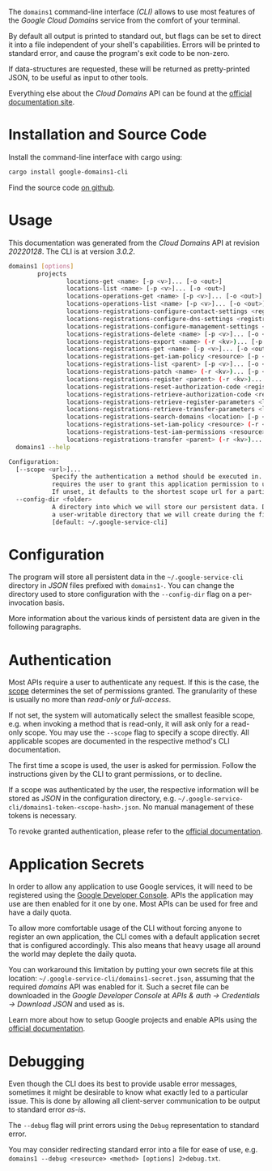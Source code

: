 <!---
DO NOT EDIT !
This file was generated automatically from 'src/mako/cli/README.md.mako'
DO NOT EDIT !
-->
The `domains1` command-line interface *(CLI)* allows to use most features of the *Google Cloud Domains* service from the comfort of your terminal.

By default all output is printed to standard out, but flags can be set to direct it into a file independent of your shell's
capabilities. Errors will be printed to standard error, and cause the program's exit code to be non-zero.

If data-structures are requested, these will be returned as pretty-printed JSON, to be useful as input to other tools.

Everything else about the *Cloud Domains* API can be found at the
[official documentation site](https://cloud.google.com/domains/).

# Installation and Source Code

Install the command-line interface with cargo using:

```bash
cargo install google-domains1-cli
```

Find the source code [on github](https://github.com/Byron/google-apis-rs/tree/main/gen/domains1-cli).

# Usage

This documentation was generated from the *Cloud Domains* API at revision *20220128*. The CLI is at version *3.0.2*.

```bash
domains1 [options]
        projects
                locations-get <name> [-p <v>]... [-o <out>]
                locations-list <name> [-p <v>]... [-o <out>]
                locations-operations-get <name> [-p <v>]... [-o <out>]
                locations-operations-list <name> [-p <v>]... [-o <out>]
                locations-registrations-configure-contact-settings <registration> (-r <kv>)... [-p <v>]... [-o <out>]
                locations-registrations-configure-dns-settings <registration> (-r <kv>)... [-p <v>]... [-o <out>]
                locations-registrations-configure-management-settings <registration> (-r <kv>)... [-p <v>]... [-o <out>]
                locations-registrations-delete <name> [-p <v>]... [-o <out>]
                locations-registrations-export <name> (-r <kv>)... [-p <v>]... [-o <out>]
                locations-registrations-get <name> [-p <v>]... [-o <out>]
                locations-registrations-get-iam-policy <resource> [-p <v>]... [-o <out>]
                locations-registrations-list <parent> [-p <v>]... [-o <out>]
                locations-registrations-patch <name> (-r <kv>)... [-p <v>]... [-o <out>]
                locations-registrations-register <parent> (-r <kv>)... [-p <v>]... [-o <out>]
                locations-registrations-reset-authorization-code <registration> (-r <kv>)... [-p <v>]... [-o <out>]
                locations-registrations-retrieve-authorization-code <registration> [-p <v>]... [-o <out>]
                locations-registrations-retrieve-register-parameters <location> [-p <v>]... [-o <out>]
                locations-registrations-retrieve-transfer-parameters <location> [-p <v>]... [-o <out>]
                locations-registrations-search-domains <location> [-p <v>]... [-o <out>]
                locations-registrations-set-iam-policy <resource> (-r <kv>)... [-p <v>]... [-o <out>]
                locations-registrations-test-iam-permissions <resource> (-r <kv>)... [-p <v>]... [-o <out>]
                locations-registrations-transfer <parent> (-r <kv>)... [-p <v>]... [-o <out>]
  domains1 --help

Configuration:
  [--scope <url>]...
            Specify the authentication a method should be executed in. Each scope
            requires the user to grant this application permission to use it.
            If unset, it defaults to the shortest scope url for a particular method.
  --config-dir <folder>
            A directory into which we will store our persistent data. Defaults to
            a user-writable directory that we will create during the first invocation.
            [default: ~/.google-service-cli]

```

# Configuration

The program will store all persistent data in the `~/.google-service-cli` directory in *JSON* files prefixed with `domains1-`.  You can change the directory used to store configuration with the `--config-dir` flag on a per-invocation basis.

More information about the various kinds of persistent data are given in the following paragraphs.

# Authentication

Most APIs require a user to authenticate any request. If this is the case, the [scope][scopes] determines the 
set of permissions granted. The granularity of these is usually no more than *read-only* or *full-access*.

If not set, the system will automatically select the smallest feasible scope, e.g. when invoking a
method that is read-only, it will ask only for a read-only scope. 
You may use the `--scope` flag to specify a scope directly. 
All applicable scopes are documented in the respective method's CLI documentation.

The first time a scope is used, the user is asked for permission. Follow the instructions given 
by the CLI to grant permissions, or to decline.

If a scope was authenticated by the user, the respective information will be stored as *JSON* in the configuration
directory, e.g. `~/.google-service-cli/domains1-token-<scope-hash>.json`. No manual management of these tokens
is necessary.

To revoke granted authentication, please refer to the [official documentation][revoke-access].

# Application Secrets

In order to allow any application to use Google services, it will need to be registered using the 
[Google Developer Console][google-dev-console]. APIs the application may use are then enabled for it
one by one. Most APIs can be used for free and have a daily quota.

To allow more comfortable usage of the CLI without forcing anyone to register an own application, the CLI
comes with a default application secret that is configured accordingly. This also means that heavy usage
all around the world may deplete the daily quota.

You can workaround this limitation by putting your own secrets file at this location: 
`~/.google-service-cli/domains1-secret.json`, assuming that the required *domains* API 
was enabled for it. Such a secret file can be downloaded in the *Google Developer Console* at 
*APIs & auth -> Credentials -> Download JSON* and used as is.

Learn more about how to setup Google projects and enable APIs using the [official documentation][google-project-new].


# Debugging

Even though the CLI does its best to provide usable error messages, sometimes it might be desirable to know
what exactly led to a particular issue. This is done by allowing all client-server communication to be 
output to standard error *as-is*.

The `--debug` flag will print errors using the `Debug` representation to standard error.

You may consider redirecting standard error into a file for ease of use, e.g. `domains1 --debug <resource> <method> [options] 2>debug.txt`.


[scopes]: https://developers.google.com/+/api/oauth#scopes
[revoke-access]: http://webapps.stackexchange.com/a/30849
[google-dev-console]: https://console.developers.google.com/
[google-project-new]: https://developers.google.com/console/help/new/